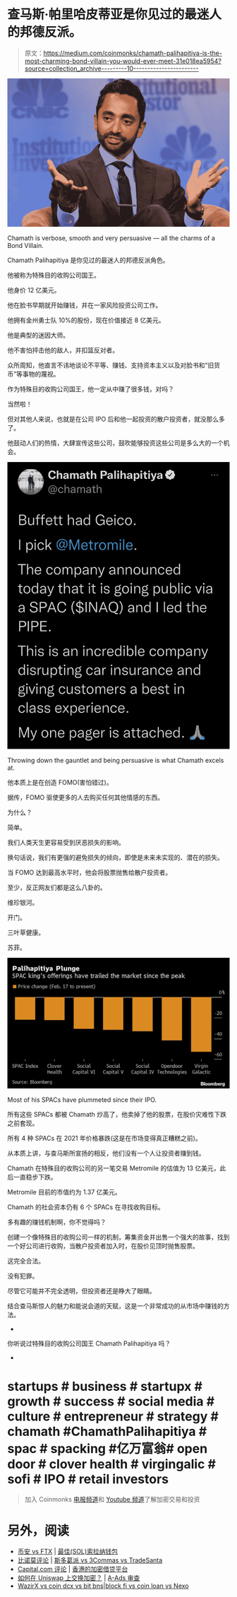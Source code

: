 # 查马斯·帕里哈皮蒂亚是你见过的最迷人的邦德反派。

> 原文：<https://medium.com/coinmonks/chamath-palihapitiya-is-the-most-charming-bond-villain-you-would-ever-meet-31e018ea5954?source=collection_archive---------10----------------------->

![](img/87fcc05ec1c40aaf1039d19b711f3acb.png)

Chamath is verbose, smooth and very persuasive — all the charms of a Bond Villain.

Chamath Palihapitiya 是你见过的最迷人的邦德反派角色。

他被称为特殊目的收购公司国王。

他身价 12 亿美元。

他在脸书早期就开始赚钱，并在一家风险投资公司工作。

他拥有金州勇士队 10%的股份，现在价值接近 8 亿美元。

他是典型的迷因大师。

他不害怕抨击他的敌人，并扣篮反对者。

众所周知，他直言不讳地谈论不平等、赚钱、支持资本主义以及对脸书和“旧货币”等事物的蔑视。

作为特殊目的收购公司国王，他一定从中赚了很多钱，对吗？

当然啦！

但对其他人来说，也就是在公司 IPO 后和他一起投资的散户投资者，就没那么多了。

他鼓动人们的热情，大肆宣传这些公司，鼓吹能够投资这些公司是多么大的一个机会。

![](img/6a984e9698f6748edf0745136231a725.png)

Throwing down the gauntlet and being persuasive is what Chamath excels at.

他本质上是在创造 FOMO(害怕错过)。

据传，FOMO 驱使更多的人去购买任何其他情感的东西。

为什么？

简单。

我们人类天生更容易受到厌恶损失的影响。

换句话说，我们有更强的避免损失的倾向，即使是未来未实现的、潜在的损失。

当 FOMO 达到最高水平时，他会将股票抛售给散户投资者。

至少，反正网友们都是这么八卦的。

维珍银河。

开门。

三叶草健康。

苏菲。

![](img/260467534b67f4a5f4610fdb4a8ec0eb.png)

Most of his SPACs have plummeted since their IPO.

所有这些 SPACs 都被 Chamath 炒高了，他卖掉了他的股票，在股价灾难性下跌之前套现。

所有 4 种 SPACs 在 2021 年价格暴跌(这是在市场变得真正糟糕之前)。

从本质上讲，与查马斯所宣扬的相反，他们没有一个人让投资者赚到钱。

Chamath 在特殊目的收购公司的另一笔交易 Metromile 的估值为 13 亿美元，此后一直稳步下跌。

Metromile 目前的市值约为 1.37 亿美元。

Chamath 的社会资本仍有 6 个 SPACs 在寻找收购目标。

多有趣的赚钱机制啊，你不觉得吗？

创建一个像特殊目的收购公司一样的机制，筹集资金并出售一个强大的故事，找到一个好公司进行收购，当散户投资者加入时，在股价见顶时抛售股票。

这完全合法。

没有犯罪。

尽管它可能并不完全透明，但投资者还是睁大了眼睛。

结合查马斯惊人的魅力和能说会道的天赋，这是一个非常成功的从市场中赚钱的方法。

-

你听说过特殊目的收购公司国王 Chamath Palihapitiya 吗？

-

# startups # business # startupx # growth # success # social media # culture # entrepreneur # strategy # chamath #**ChamathPalihapitiya # spac # spacking #亿万富翁# open door # clover health # virgingalic # sofi # IPO # retail investors**

> 加入 Coinmonks [电报频道](https://t.me/coincodecap)和 [Youtube 频道](https://www.youtube.com/c/coinmonks/videos)了解加密交易和投资

# 另外，阅读

*   [币安 vs FTX](https://coincodecap.com/binance-vs-ftx) | [最佳(SOL)索拉纳钱包](https://coincodecap.com/solana-wallets)
*   [比诺莫评论](https://coincodecap.com/binomo-review) | [斯多葛派 vs 3Commas vs TradeSanta](https://coincodecap.com/stoic-vs-3commas-vs-tradesanta)
*   [Capital.com 评论](https://coincodecap.com/capital-com-review) | [香港的加密借贷平台](https://coincodecap.com/crypto-lending-hong-kong)
*   [如何在 Uniswap 上交换加密？](https://coincodecap.com/swap-crypto-on-uniswap) | [A-Ads 审查](https://coincodecap.com/a-ads-review)
*   [WazirX vs coin dcx vs bit bns](/coinmonks/wazirx-vs-coindcx-vs-bitbns-149f4f19a2f1)|[block fi vs coin loan vs Nexo](/coinmonks/blockfi-vs-coinloan-vs-nexo-cb624635230d)